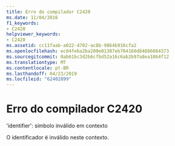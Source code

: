 ```yaml
---
title: Erro do compilador C2420
ms.date: 11/04/2016
f1_keywords:
- C2420
helpviewer_keywords:
- C2420
ms.assetid: cc11faab-a022-4702-ac8b-9864b916cfa2
ms.openlocfilehash: ec04feba2ba200e01387eb704160d84886084373
ms.sourcegitcommit: 0ab61bc3d2b6cfbd52a16c6ab2b97a8ea1864f12
ms.translationtype: MT
ms.contentlocale: pt-BR
ms.lasthandoff: 04/23/2019
ms.locfileid: "62402899"
---
```

# <a name="compiler-error-c2420"></a>Erro do compilador C2420

'identifier': símbolo inválido em contexto

O identificador é inválido neste contexto.